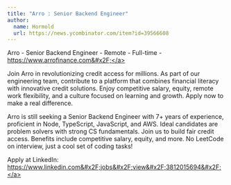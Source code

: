 ```yaml
---
title: "Arro : Senior Backend Engineer"
author:
  name: Hormold
  url: https://news.ycombinator.com/item?id=39566608
---
```

Arro - Senior Backend Engineer - Remote - Full-time - <a href="https:&#x2F;&#x2F;www.arrofinance.com&#x2F;" rel="nofollow">https:&#x2F;&#x2F;www.arrofinance.com&#x2F;</a>

Join Arro in revolutionizing credit access for millions. As part of our engineering team, contribute to a platform that combines financial literacy with innovative credit solutions. Enjoy competitive salary, equity, remote work flexibility, and a culture focused on learning and growth. Apply now to make a real difference.

Arro is still seeking a Senior Backend Engineer with 7+ years of experience, proficient in Node, TypeScript, JavaScript, and AWS. Ideal candidates are problem solvers with strong CS fundamentals. Join us to build fair credit access. Benefits include competitive salary, equity, and more. No LeetCode on interview, just a cool set of coding tasks!

Apply at LinkedIn: <a href="https:&#x2F;&#x2F;www.linkedin.com&#x2F;jobs&#x2F;view&#x2F;3812015694&#x2F;" rel="nofollow">https:&#x2F;&#x2F;www.linkedin.com&#x2F;jobs&#x2F;view&#x2F;3812015694&#x2F;</a>
